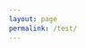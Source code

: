 ```yaml
---
layout: page
permalink: /test/
---
```


<html lang="en">
<head>
    <meta charset="UTF-8">
    <meta name="viewport" content="width=device-width, initial-scale=1.0">
    <title>Our Services</title>
    <style>
        body {
            font-family: serif;
            margin: 0;
            padding: 20px;
            display: flex;
            flex-direction: column;
            align-items: center;
        }

        /* Logo Container */
        .logo-container {
            width: 100%;
            text-align: center;
            margin-bottom: 20px;
        }

        .logo-container img {
            max-width: 300px; /* Adjust the size to make the logo bigger */
            height: auto;
        }

        h1 {
            font-size: 3em;
            margin-bottom: 20px;
            text-align: center;
        }

        .services-container {
            width: 95%;
            margin-bottom: 30px;
            overflow: hidden;
            position: relative; /* Ensures smooth scrolling */
        }

        .services-wrapper {
            display: flex;
            animation: scroll 15s linear infinite;
            width: 200%; /* Double the width to allow looping images */
        }

        .service-item {
            flex: 0 0 300px;
            border: 1px solid #ddd;
            padding: 20px;
            text-align: center;
            box-shadow: 0 2px 4px rgba(0, 0, 0, 0.1);
            background-color: #f9f9f9;
            box-sizing: border-box;
            margin-right: 15px;
        }

        .service-item:last-child {
            margin-right: 0;
        }

        /* Ensure images are responsive */
        .service-item img {
            max-width: 100%;
            height: auto;
            margin-bottom: 15px;
        }

        h2 {
            font-size: 1.5em;
            margin-bottom: 10px;
        }

        .faq-container {
            width: 95%;
            box-sizing: border-box;
        }

        h3 {
            font-size: 2em;
            margin-bottom: 20px;
            text-align: center;
        }

        .faq-question {
            font-weight: bold;
            margin-bottom: 5px;
        }

        .faq-answer {
            margin-bottom: 15px;
        }

        @keyframes scroll {
            0% { transform: translateX(0); }
            100% { transform: translateX(-50%); } /* Move to half of the width */
        }

        /* Adjust scrolling for smooth looping */
        .services-wrapper {
            display: flex;
            animation: scroll 15s linear infinite;
            width: 200%; /* Ensures smooth looping */
        }

        @media (max-width: 768px) {
            .service-item {
                flex: 0 0 80%;
                min-width: 250px;
            }
        }
    </style>
</head>
<body>

<!-- Logo Section -->
<div class="logo-container">
    <!-- Add your logo image here -->
    <!-- Replace the "PNG file-2.png" with the actual file path -->
    <img src="PNG file-2.png" alt="Logo"> 
</div>

<h1>Our Services</h1>

<div class="services-container">
    <div class="services-wrapper">
        <!-- Service 1: Expert Panel Image -->
        <div class="service-item">
            <img src="1742496723906.jpg" alt="Cybersecurity expert panel discussing digital safety">
            <h2>Expert Panel</h2>
            <p>Connect with a team of cybersecurity experts covering a range of topics, from protecting your online presence to navigating the digital landscape, all here to answer your Questions and share practical insights.</p>
        </div>

        <!-- Service 2: User Friendly Interface Image -->
        <div class="service-item">
            <img src="1742498458560.jpg" alt="Simple and clean user interface design">
            <h2>User Friendly Interface</h2>
            <p>Our website features a simple and easy to use design, ensuring that users can effortlessly find the cybersecurity information they need with clear categories, and a user-friendly layout.</p>
        </div>

        <!-- Service 3: User Friendly Terms Image -->
        <div class="service-item">
            <img src="1742497812008.jpg" alt="Clear and concise terms explanation">
            <h2>User Friendly Terms</h2>
            <p>We explain cybersecurity without using complicated language so it is easy for everyone to understand. Aiming to simplify the world of digital security for a straightforward and inclusive experience.</p>
        </div>

        <!-- Repeat the items to ensure smooth loop -->
        <div class="service-item">
            <img src="1742496723906.jpg" alt="Cybersecurity expert panel discussing digital safety">
            <h2>Expert Panel</h2>
            <p>Connect with a team of cybersecurity experts covering a range of topics, from protecting your online presence to navigating the digital landscape, all here to answer your Questions and share practical insights.</p>
        </div>

        <div class="service-item">
            <img src="1742498458560.jpg" alt="Simple and clean user interface design">
            <h2>User Friendly Interface</h2>
            <p>Our website features a simple and easy to use design, ensuring that users can effortlessly find the cybersecurity information they need with clear categories, and a user-friendly layout.</p>
        </div>

        <div class="service-item">
            <img src="1742497812008.jpg" alt="Clear and concise terms explanation">
            <h2>User Friendly Terms</h2>
            <p>We explain cybersecurity without using complicated language so it is easy for everyone to understand. Aiming to simplify the world of digital security for a straightforward and inclusive experience.</p>
        </div>
    </div>
</div>

<div class="faq-container">
    <h3>Frequently Asked Questions</h3>

    <div class="faq-item">
        <p class="faq-question">What is Cyber Bouncerz?</p>
        <p class="faq-answer">Cyber Bouncerz is a collective of accredited cybersecurity consultants ready to address any cybersecurity concerns.</p>
    </div>

    <div class="faq-item">
        <p class="faq-question">Is Cyber Bouncerz free?</p>
        <p class="faq-answer">Currently, all services provided by Cyber Bouncerz are free for everyone.</p>
    </div>

    <div class="faq-item">
        <p class="faq-question">Who is Cyber Bouncerz aimed to help?</p>
        <p class="faq-answer">Cyber Bouncerz is designed to assist anyone in need of cybersecurity services.</p>
    </div>

    <div class="faq-item">
        <p class="faq-question">How can I contact Cyber Bouncerz?</p>
        <p class="faq-answer">You can reach out to Cyber Bouncerz by clicking on the "contact us" tab on our website.</p>
    </div>
</div>

</body>
</html>
